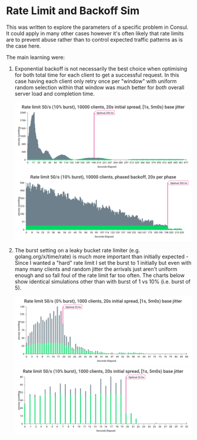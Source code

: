 # Rate Limit and Backoff Sim

This was written to explore the parameters of a specific problem in Consul. It
could apply in many other cases however it's often likely that rate limits are
to prevent abuse rather than to control expected traffic patterns as is the case
here.

The main learning were:

 1. Exponential backoff is not necessarily the best choice when optimising for
    both total time for each client to get a successful request. In this case
    having each client only retry once per "window" with uniform random 
    selection within that window was much better for _both_ overall server 
    load and completion time.

    ![10000 clients with exponential backoff](10000-50-20-burst_10-exp.png)
    ![10000 clients with windowed backoff](10000-50-20-burst_10-phased.png)

 2. The burst setting on a leaky bucket rate limiter (e.g. golang.org/x/time/rate)
    is much more important than initially expected - Since I wanted a "hard"
    rate limit I set the burst to 1 initially but even with many many clients and random
    jitter the arrivals just aren't uniform enough and so fall foul of the rate
    limit far too often. The charts below show identical simulations other than with burst of 1 vs 10% (i.e. burst of 5).

    ![1000 clients with no bursting](1000-50-20-burst-0-exp.png)
    ![1000 clients with bursting](1000-50-20-burst-10-exp.png)
